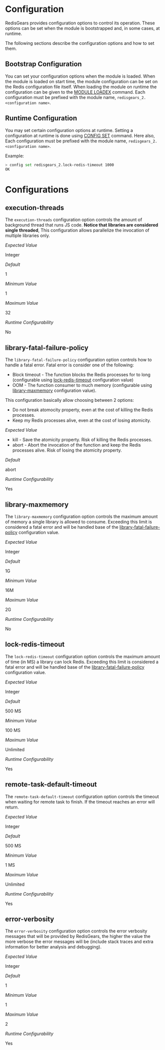 # Configuration

RedisGears provides configuration options to control its operation. These options can be set when the module is bootstrapped and, in some cases, at runtime.

The following sections describe the configuration options and how to set them.

## Bootstrap Configuration

You can set your configuration options when the module is loaded.
When the module is loaded on start time, the module configuration can be set on the Redis configuration file itself. When loading the module on runtime the configuration can be given to the [MODULE LOADEX](https://redis.io/commands/module-loadex/) command. Each configuration must be prefixed with the module name, `redisgears_2.<configuration name>`.

## Runtime Configuration

You may set certain configuration options at runtime. Setting a configuration at runtime is done using [CONFIG SET](https://redis.io/commands/config-set/) command. Here also, Each configuration must be prefixed with the module name, `redisgears_2.<configuration name>`.

Example:

```bash
> config set redisgears_2.lock-redis-timeout 1000
OK
```

# Configurations

## execution-threads

The `execution-threads` configuration option controls the amount of background thread that runs JS code. **Notice that libraries are considered single threaded**, This configuration allows parallelize the invocation of multiple libraries only.

_Expected Value_

Integer

_Default_

1

_Minimum Value_

1

_Maximum Value_

32

_Runtime Configurability_

No

## library-fatal-failure-policy

The `library-fatal-failure-policy` configuration option controls how to handle a fatal error. Fatal error is consider one of the following:

* Block timeout - The function blocks the Redis processes for to long (configurable using [lock-redis-timeout](#lock-redis-timeout) configuration value)
* OOM - The function consumer to much memory (configurable using [library-maxmemory](#library-maxmemory) configuration value).

This configuration basically allow choosing between 2 options:

* Do not break atomocity property, even at the cost of killing the Redis processes.
* Keep my Redis processes alive, even at the cost of losing atomicity.

_Expected Value_

* kill - Save the atomicity property. Risk of killing the Redis processes.
* abort - Abort the invocation of the function and keep the Redis processes alive. Risk of losing the atomicity property.

_Default_

abort

_Runtime Configurability_

Yes

## library-maxmemory

The `library-maxmemory` configuration option controls the maximum amount of memory a single library is allowed to consume. Exceeding this limit is considered a fatal error and will be handled base of the [library-fatal-failure-policy](#library-fatal-failure-policy) configuration value.

_Expected Value_

Integer

_Default_

1G

_Minimum Value_

16M

_Maximum Value_

2G

_Runtime Configurability_

No

## lock-redis-timeout

The `lock-redis-timeout` configuration option controls the maximum amount of time (in MS) a library can lock Redis. Exceeding this limit is considered a fatal error and will be handled base of the [library-fatal-failure-policy](#library-fatal-failure-policy) configuration value.

_Expected Value_

Integer

_Default_

500 MS

_Minimum Value_

100 MS

_Maximum Value_

Unlimited

_Runtime Configurability_

Yes

## remote-task-default-timeout

The `remote-task-default-timeout` configuration option controls the timeout when waiting for remote task to finish. If the timeout reaches an error will return.

_Expected Value_

Integer

_Default_

500 MS

_Minimum Value_

1 MS

_Maximum Value_

Unlimited

_Runtime Configurability_

Yes

## error-verbosity

The `error-verbosity` configuration option controls the error verbosity messages that will be provided by RedisGears, the higher the value the more verbose the error messages will be (include stack traces and extra information for better analysis and debugging).

_Expected Value_

Integer

_Default_

1

_Minimum Value_

1

_Maximum Value_

2

_Runtime Configurability_

Yes
